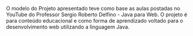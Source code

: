 O modelo do Projeto apresentado teve como base as aulas postadas no YouTube do Professor Sergio Roberto Delfino - Java para Web. O projeto é para conteúdo educacional e como forma de aprendizado voltado para o desenvolvimento web utilizando a linguagem Java.

